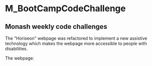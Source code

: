 # M_BootCampCodeChallenge
Monash weekly code challenges
-----------------------------------------------

<Horiseon Social Solution Services>
    
The "Horiseon" webpage was refactored to implement a new assistive technology which makes the webpage more accessible to
people with disabilities.
    
The webpage:
